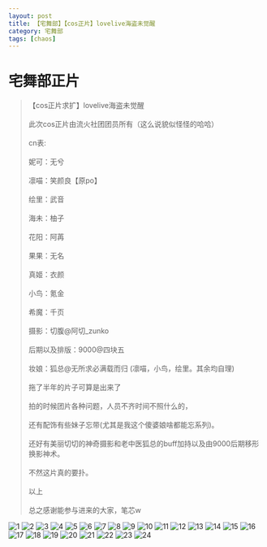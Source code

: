 ```yaml
---
layout: post
title: 【宅舞部】【cos正片】lovelive海盗未觉醒
category: 宅舞部
tags: [chaos]
---
```


# 宅舞部正片

>【cos正片求扩】lovelive海盗未觉醒<br />                 
此次cos正片由流火社团团员所有（这么说貌似怪怪的哈哈）<br />  
cn表:<br />  
妮可：无兮<br />  
凛喵：笑颜良【原po】<br />  
绘里：武音<br />  
海未：柚子<br />  
花阳：阿苒<br />  
果果：无名<br />  
真姬：衣颜<br />  
小鸟：氪金<br />  
希魔：千页<br />  
摄影：切腹@阿切_zunko<br />  
后期以及排版：9000@四块五<br />  
妆娘：狐总@无所求必满载而归 (凛喵，小鸟，绘里。其余均自理)<br />  
拖了半年的片子可算是出来了<br />  
拍的时候团片各种问题，人员不齐时间不照什么的，<br />  
还有配饰有些妹子忘带(尤其是我这个傻婆娘啥都能忘系列)。<br />  
还好有美丽切切的神奇摄影和老中医狐总的buff加持以及由9000后期移形换影神术。<br />  
不然这片真的要扑。<br />  
以上<br />  
总之感谢能参与进来的大家，笔芯w<br />  

![1](https://dev.tencent.com/u/Water_Emissary/p/pbed/git/raw/master/zhaiwu/coszheng1/1.jpg)
![2](https://dev.tencent.com/u/Water_Emissary/p/pbed/git/raw/master/zhaiwu/coszheng1/2.jpg)
![3](https://dev.tencent.com/u/Water_Emissary/p/pbed/git/raw/master/zhaiwu/coszheng1/3.jpg)
![4](https://dev.tencent.com/u/Water_Emissary/p/pbed/git/raw/master/zhaiwu/coszheng1/4.jpg)
![5](https://dev.tencent.com/u/Water_Emissary/p/pbed/git/raw/master/zhaiwu/coszheng1/5.jpg)
![6](https://dev.tencent.com/u/Water_Emissary/p/pbed/git/raw/master/zhaiwu/coszheng1/6.jpg)
![7](https://dev.tencent.com/u/Water_Emissary/p/pbed/git/raw/master/zhaiwu/coszheng1/7.jpg)
![8](https://dev.tencent.com/u/Water_Emissary/p/pbed/git/raw/master/zhaiwu/coszheng1/8.jpg)
![9](https://dev.tencent.com/u/Water_Emissary/p/pbed/git/raw/master/zhaiwu/coszheng1/9.jpg)
![10](https://dev.tencent.com/u/Water_Emissary/p/pbed/git/raw/master/zhaiwu/coszheng1/10.jpg)
![11](https://dev.tencent.com/u/Water_Emissary/p/pbed/git/raw/master/zhaiwu/coszheng1/11.jpg)
![12](https://dev.tencent.com/u/Water_Emissary/p/pbed/git/raw/master/zhaiwu/coszheng1/12.jpg)
![13](https://dev.tencent.com/u/Water_Emissary/p/pbed/git/raw/master/zhaiwu/coszheng1/13.jpg)
![14](https://dev.tencent.com/u/Water_Emissary/p/pbed/git/raw/master/zhaiwu/coszheng1/14.jpg)
![15](https://dev.tencent.com/u/Water_Emissary/p/pbed/git/raw/master/zhaiwu/coszheng1/15.jpg)
![16](https://dev.tencent.com/u/Water_Emissary/p/pbed/git/raw/master/zhaiwu/coszheng1/16.jpg)
![17](https://dev.tencent.com/u/Water_Emissary/p/pbed/git/raw/master/zhaiwu/coszheng1/17.jpg)
![18](https://dev.tencent.com/u/Water_Emissary/p/pbed/git/raw/master/zhaiwu/coszheng1/18.jpg)
![19](https://dev.tencent.com/u/Water_Emissary/p/pbed/git/raw/master/zhaiwu/coszheng1/19.jpg)
![20](https://dev.tencent.com/u/Water_Emissary/p/pbed/git/raw/master/zhaiwu/coszheng1/20.jpg)
![21](https://dev.tencent.com/u/Water_Emissary/p/pbed/git/raw/master/zhaiwu/coszheng1/21.jpg)
![22](https://dev.tencent.com/u/Water_Emissary/p/pbed/git/raw/master/zhaiwu/coszheng1/22.jpg)
![23](https://dev.tencent.com/u/Water_Emissary/p/pbed/git/raw/master/zhaiwu/coszheng1/23.jpg)
![24](https://dev.tencent.com/u/Water_Emissary/p/pbed/git/raw/master/zhaiwu/coszheng1/24.jpg)
